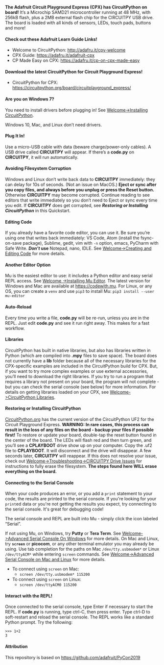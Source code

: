 
**The Adafruit Circuit Playground Express (CPX) has CircuitPython on board!** It’s a Microchip
SAMD21 microcontroller running at 48 MHz, with 256kB flash, plus a 2MB external flash chip
for the CIRCUITPY USB drive. The board is loaded with all kinds of sensors, LEDs, touch pads,
buttons and more!

#### Check out these Adafruit Learn Guide Links!
* Welcome to CircuitPython: http://adafru.it/cpy-welcome
* CPX Guide: https://adafru.it/adafruit-cpx
* CP Made Easy on CPX: https://adafru.it/cp-on-cpx-made-easy

#### Download the latest CircuitPython for Circuit Playground Express!
* CircuitPython for CPX: https://circuitpython.org/board/circuitplayground_express/

#### Are you on Windows 7?
You need to install drivers before plugging in! See [Welcome->Installing
CircuitPython](https://learn.adafruit.com/welcome-to-circuitpython/installing-circuitpython). 

Windows 10, Mac, and Linux don’t need drivers.

#### Plug It In!
Use a micro-USB cable with data (beware charge/power-only cables). A USB drive called **CIRCUITPY**
will appear. If there’s a **code.py** on **CIRCUITPY**, it will run automatically. 

#### Avoiding Filesystem Corruption
Windows and Linux don’t write back data to **CIRCUITPY** immediately: they can delay for 10s of
seconds. (Not an issue on MacOS.) **Eject or sync after you copy files, and always before you
unplug or press the Reset button.** Otherwise **CIRCUITPY** may become corrupted. Continue reading
to see editors that write immediately so you don’t need to Eject or sync every time you edit.
If **CIRCUITPY** does get corrupted, see **_Restoring or Installing CircuitPython_** in this
Quickstart.

#### Editing Code
If you already have a favorite code editor, you can use it. Be sure you’re using one that writes
back immediately: VS Code, Atom (install the fsync-on-save package), Sublime, gedit, vim with `-n`
option, emacs, PyCharm with Safe Write. **_Don’t_ use** Notepad, nano, IDLE. See [Welcome->Creating
and Editing Code](https://learn.adafruit.com/welcome-to-circuitpython/creating-and-editing-code)
for more details.

#### Another Editor Option
Mu is the easiest editor to use: it includes a Python editor and easy serial REPL access. See [Welcome
->Installing Mu Editor](https://learn.adafruit.com/welcome-to-circuitpython/installing-mu-editor).
The latest version for Windows and Mac are available at https://codewith.mu. For Linux, or any OS,
you can create a `venv` and use `pip3` to install Mu: `pip3 install --user mu-editor`

#### Auto-Reload
Every time you write a file, **code.py** will be re-run, unless you are in the REPL. Just edit
**code.py** and see it run right away. This makes for a fast workflow.

#### Libraries
CircuitPython has built in native libraries, but also has libraries written in Python (which are
compiled into **.mpy** files to save space). The board does not currently have a **lib** folder
because all of the necessary libraries for the CPX-specific examples are included in the
CircuitPython build for CPX. But, if you want to try more complex examples or use external
accessories, you’ll need to download the right libraries. If you try to run a program that requires
a library not present on your board, the program will not complete - but you can check the serial
console (see below) for more information. For details on getting libraries loaded on your CPX, see 
[Welcome->CircuitPython
Libraries](https://learn.adafruit.com/welcome-to-circuitpython/circuitpython-libraries).

#### Restoring or Installing CircuitPython
[CircuitPython.org](https://adafru.it/cp-cpx) has the current version of the CircuitPython UF2 for
the Circuit Playground Express. **WARNING: In rare cases, this process can result in the loss of
any files on the board - backup your files if possible first!** To restore or update your board,
double-tap the reset button found in the center of the board. The LEDs will flash red and then turn
green, and you’ll see a **CPLAYBOOT** drive show up on your computer. Copy the .uf2 file to
**CPLAYBOOT**. It will disconnect and the drive will disappear. A few seconds later, **CIRCUITPY**
will reappear. If this does not resolve your issue, check out [Welcome->Troubleshooting->CIRCUITPY Drive
Issues](https://learn.adafruit.com/welcome-to-circuitpython/troubleshooting#circuitpy-drive-issues-20-20)
for instructions to fully erase the filesystem. **The steps found here WILL erase everything on the
board.**

#### Connecting to the Serial Console
When your code produces an error, or you add a `print` statement to your code, the results are
printed to the serial console. If you're looking for your `print`ed data or you're not getting the
results you expect, try connecting to the serial console. It's great for debugging code!

The serial console and REPL are built into Mu - simply click the icon labeled “Serial”. 

If not using Mu, on Windows, try **Putty** or **Tera Term**. See [Welcome->Advanced Serial Console
On Windows](https://learn.adafruit.com/welcome-to-circuitpython/advanced-serial-console-on-windows)
for more details. On Mac and Linux, try **`screen`** or **picocom**, or any other terminal emulator
you may already be using. Use tab completion for the paths on Mac `/dev/tty.usbmodem*` or Linux 
`/dev/ttyACM*` while entering `screen` commands. See [Welcome->Advanced Serial Console on Mac and
Linux](https://learn.adafruit.com/welcome-to-circuitpython/advanced-serial-console-on-mac-and-linux)
for more details.

* To connect using `screen` on Mac:
    * `screen /dev/tty.usbmodem* 115200`
* To connect using `screen` on Linux:
    * `screen /dev/ttyACM0 115200`

#### Interact with the REPL!
Once connected to the serial console, type Enter if necessary to start the REPL. If **code.py** is
running, type ctrl-C, then press enter. Type ctrl-D to soft-restart and reload the serial console.
The REPL works like a standard Python prompt. Try the following:
```
>>> 1+2
3
```

#### Attribution
This repository is based on https://github.com/adafruit/PyCon2019
